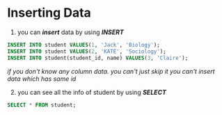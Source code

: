 # Inserting Data

1. you can ***insert*** data by using ***INSERT***

```sql
INSERT INTO student VALUES(1, 'Jack', 'Biology');
INSERT INTO student VALUES(2, 'KATE', 'Sociology');
INSERT INTO student(student_id, name) VALUES(3, 'Claire');
```
*if you don't know any column data. you can't just skip it*
*you can't insert data which has same id*

2. you can see all the info of student by using ***SELECT***

```sql
SELECT * FROM student;
```
